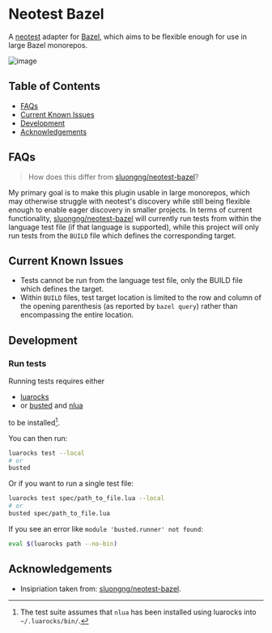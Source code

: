 # Neotest Bazel

A [neotest](https://github.com/nvim-eotest/neotest) adapter for [Bazel](https://bazel.build/), which aims to be flexible enough for use in large Bazel monorepos.

![image](https://github.com/user-attachments/assets/e9d8fcec-4880-4ede-9280-d9402298a570)

## Table of Contents

- [FAQs](#faqs)
- [Current Known Issues](#current-known-issues)
- [Development](#development)
- [Acknowledgements](#acknowledgements)

## FAQs

> How does this differ from [sluongng/neotest-bazel](https://github.com/sluongng/neotest-bazel)?

My primary goal is to make this plugin usable in large monorepos, which may otherwise struggle with neotest's discovery while still being flexible enough to enable eager discovery in smaller projects.
In terms of current functionality, [sluongng/neotest-bazel](https://github.com/sluongng/neotest-bazel) will currently run tests from within the language test file (if that language is supported),
while this project will only run tests from the `BUILD` file which defines the corresponding target.

## Current Known Issues

* Tests cannot be run from the language test file, only the BUILD file which defines the target.
* Within `BUILD` files, test target location is limited to the row and column of the opening parenthesis (as reported by `bazel query`) rather than encompassing the entire location.

## Development

### Run tests


Running tests requires either

- [luarocks][luarocks]
- or [busted][busted] and [nlua][nlua]

to be installed[^1].

[^1]: The test suite assumes that `nlua` has been installed
      using luarocks into `~/.luarocks/bin/`.

You can then run:

```bash
luarocks test --local
# or
busted
```

Or if you want to run a single test file:

```bash
luarocks test spec/path_to_file.lua --local
# or
busted spec/path_to_file.lua
```

If you see an error like `module 'busted.runner' not found`:

```bash
eval $(luarocks path --no-bin)
```

[rockspec-format]: https://github.com/luarocks/luarocks/wiki/Rockspec-format
[luarocks]: https://luarocks.org
[luarocks-api-key]: https://luarocks.org/settings/api-keys
[gh-actions-secrets]: https://docs.github.com/en/actions/security-guides/encrypted-secrets#creating-encrypted-secrets-for-a-repository
[busted]: https://lunarmodules.github.io/busted/
[nlua]: https://github.com/mfussenegger/nlua
[use-this-template]: https://github.com/new?template_name=nvim-lua-plugin-template&template_owner=nvim-lua

## Acknowledgements

- Insipriation taken from: [sluongng/neotest-bazel](https://github.com/sluongng/neotest-bazel).
